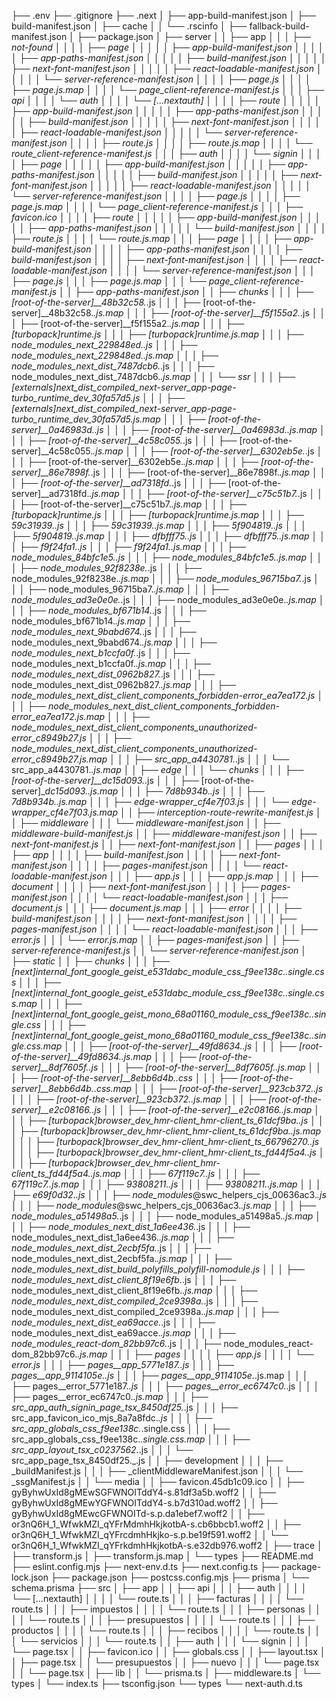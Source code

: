 ├── .env
├── .gitignore
├── .next
│   ├── app-build-manifest.json
│   ├── build-manifest.json
│   ├── cache
│   │   └── .rscinfo
│   ├── fallback-build-manifest.json
│   ├── package.json
│   ├── server
│   │   ├── app
│   │   │   ├── _not-found
│   │   │   │   ├── page
│   │   │   │   │   ├── app-build-manifest.json
│   │   │   │   │   ├── app-paths-manifest.json
│   │   │   │   │   ├── build-manifest.json
│   │   │   │   │   ├── next-font-manifest.json
│   │   │   │   │   ├── react-loadable-manifest.json
│   │   │   │   │   └── server-reference-manifest.json
│   │   │   │   ├── page.js
│   │   │   │   ├── page.js.map
│   │   │   │   └── page_client-reference-manifest.js
│   │   │   ├── api
│   │   │   │   └── auth
│   │   │   │       └── [...nextauth]
│   │   │   │           ├── route
│   │   │   │           │   ├── app-build-manifest.json
│   │   │   │           │   ├── app-paths-manifest.json
│   │   │   │           │   ├── build-manifest.json
│   │   │   │           │   ├── next-font-manifest.json
│   │   │   │           │   ├── react-loadable-manifest.json
│   │   │   │           │   └── server-reference-manifest.json
│   │   │   │           ├── route.js
│   │   │   │           ├── route.js.map
│   │   │   │           └── route_client-reference-manifest.js
│   │   │   ├── auth
│   │   │   │   └── signin
│   │   │   │       ├── page
│   │   │   │       │   ├── app-build-manifest.json
│   │   │   │       │   ├── app-paths-manifest.json
│   │   │   │       │   ├── build-manifest.json
│   │   │   │       │   ├── next-font-manifest.json
│   │   │   │       │   ├── react-loadable-manifest.json
│   │   │   │       │   └── server-reference-manifest.json
│   │   │   │       ├── page.js
│   │   │   │       ├── page.js.map
│   │   │   │       └── page_client-reference-manifest.js
│   │   │   ├── favicon.ico
│   │   │   │   ├── route
│   │   │   │   │   ├── app-build-manifest.json
│   │   │   │   │   ├── app-paths-manifest.json
│   │   │   │   │   └── build-manifest.json
│   │   │   │   ├── route.js
│   │   │   │   └── route.js.map
│   │   │   ├── page
│   │   │   │   ├── app-build-manifest.json
│   │   │   │   ├── app-paths-manifest.json
│   │   │   │   ├── build-manifest.json
│   │   │   │   ├── next-font-manifest.json
│   │   │   │   ├── react-loadable-manifest.json
│   │   │   │   └── server-reference-manifest.json
│   │   │   ├── page.js
│   │   │   ├── page.js.map
│   │   │   └── page_client-reference-manifest.js
│   │   ├── app-paths-manifest.json
│   │   ├── chunks
│   │   │   ├── [root-of-the-server]__48b32c58._.js
│   │   │   ├── [root-of-the-server]__48b32c58._.js.map
│   │   │   ├── [root-of-the-server]__f5f155a2._.js
│   │   │   ├── [root-of-the-server]__f5f155a2._.js.map
│   │   │   ├── [turbopack]_runtime.js
│   │   │   ├── [turbopack]_runtime.js.map
│   │   │   ├── node_modules_next_229848ed._.js
│   │   │   ├── node_modules_next_229848ed._.js.map
│   │   │   ├── node_modules_next_dist_7487dcb6._.js
│   │   │   ├── node_modules_next_dist_7487dcb6._.js.map
│   │   │   └── ssr
│   │   │       ├── [externals]_next_dist_compiled_next-server_app-page-turbo_runtime_dev_30fa57d5.js
│   │   │       ├── [externals]_next_dist_compiled_next-server_app-page-turbo_runtime_dev_30fa57d5.js.map
│   │   │       ├── [root-of-the-server]__0a46983d._.js
│   │   │       ├── [root-of-the-server]__0a46983d._.js.map
│   │   │       ├── [root-of-the-server]__4c58c055._.js
│   │   │       ├── [root-of-the-server]__4c58c055._.js.map
│   │   │       ├── [root-of-the-server]__6302eb5e._.js
│   │   │       ├── [root-of-the-server]__6302eb5e._.js.map
│   │   │       ├── [root-of-the-server]__86e7898f._.js
│   │   │       ├── [root-of-the-server]__86e7898f._.js.map
│   │   │       ├── [root-of-the-server]__ad7318fd._.js
│   │   │       ├── [root-of-the-server]__ad7318fd._.js.map
│   │   │       ├── [root-of-the-server]__c75c51b7._.js
│   │   │       ├── [root-of-the-server]__c75c51b7._.js.map
│   │   │       ├── [turbopack]_runtime.js
│   │   │       ├── [turbopack]_runtime.js.map
│   │   │       ├── _59c31939._.js
│   │   │       ├── _59c31939._.js.map
│   │   │       ├── _5f904819._.js
│   │   │       ├── _5f904819._.js.map
│   │   │       ├── _dfbfff75._.js
│   │   │       ├── _dfbfff75._.js.map
│   │   │       ├── _f9f24fa1._.js
│   │   │       ├── _f9f24fa1._.js.map
│   │   │       ├── node_modules_84bfc1e5._.js
│   │   │       ├── node_modules_84bfc1e5._.js.map
│   │   │       ├── node_modules_92f8238e._.js
│   │   │       ├── node_modules_92f8238e._.js.map
│   │   │       ├── node_modules_96715ba7._.js
│   │   │       ├── node_modules_96715ba7._.js.map
│   │   │       ├── node_modules_ad3e0e0e._.js
│   │   │       ├── node_modules_ad3e0e0e._.js.map
│   │   │       ├── node_modules_bf671b14._.js
│   │   │       ├── node_modules_bf671b14._.js.map
│   │   │       ├── node_modules_next_9babd674._.js
│   │   │       ├── node_modules_next_9babd674._.js.map
│   │   │       ├── node_modules_next_b1ccfa0f._.js
│   │   │       ├── node_modules_next_b1ccfa0f._.js.map
│   │   │       ├── node_modules_next_dist_0962b827._.js
│   │   │       ├── node_modules_next_dist_0962b827._.js.map
│   │   │       ├── node_modules_next_dist_client_components_forbidden-error_ea7ea172.js
│   │   │       ├── node_modules_next_dist_client_components_forbidden-error_ea7ea172.js.map
│   │   │       ├── node_modules_next_dist_client_components_unauthorized-error_c8949b27.js
│   │   │       ├── node_modules_next_dist_client_components_unauthorized-error_c8949b27.js.map
│   │   │       ├── src_app_a4430781._.js
│   │   │       └── src_app_a4430781._.js.map
│   │   ├── edge
│   │   │   └── chunks
│   │   │       ├── [root-of-the-server]__dc15d093._.js
│   │   │       ├── [root-of-the-server]__dc15d093._.js.map
│   │   │       ├── _7d8b934b._.js
│   │   │       ├── _7d8b934b._.js.map
│   │   │       ├── edge-wrapper_cf4e7f03.js
│   │   │       └── edge-wrapper_cf4e7f03.js.map
│   │   ├── interception-route-rewrite-manifest.js
│   │   ├── middleware
│   │   │   └── middleware-manifest.json
│   │   ├── middleware-build-manifest.js
│   │   ├── middleware-manifest.json
│   │   ├── next-font-manifest.js
│   │   ├── next-font-manifest.json
│   │   ├── pages
│   │   │   ├── _app
│   │   │   │   ├── build-manifest.json
│   │   │   │   ├── next-font-manifest.json
│   │   │   │   ├── pages-manifest.json
│   │   │   │   └── react-loadable-manifest.json
│   │   │   ├── _app.js
│   │   │   ├── _app.js.map
│   │   │   ├── _document
│   │   │   │   ├── next-font-manifest.json
│   │   │   │   ├── pages-manifest.json
│   │   │   │   └── react-loadable-manifest.json
│   │   │   ├── _document.js
│   │   │   ├── _document.js.map
│   │   │   ├── _error
│   │   │   │   ├── build-manifest.json
│   │   │   │   ├── next-font-manifest.json
│   │   │   │   ├── pages-manifest.json
│   │   │   │   └── react-loadable-manifest.json
│   │   │   ├── _error.js
│   │   │   └── _error.js.map
│   │   ├── pages-manifest.json
│   │   ├── server-reference-manifest.js
│   │   └── server-reference-manifest.json
│   ├── static
│   │   ├── chunks
│   │   │   ├── [next]_internal_font_google_geist_e531dabc_module_css_f9ee138c._.single.css
│   │   │   ├── [next]_internal_font_google_geist_e531dabc_module_css_f9ee138c._.single.css.map
│   │   │   ├── [next]_internal_font_google_geist_mono_68a01160_module_css_f9ee138c._.single.css
│   │   │   ├── [next]_internal_font_google_geist_mono_68a01160_module_css_f9ee138c._.single.css.map
│   │   │   ├── [root-of-the-server]__49fd8634._.js
│   │   │   ├── [root-of-the-server]__49fd8634._.js.map
│   │   │   ├── [root-of-the-server]__8df7605f._.js
│   │   │   ├── [root-of-the-server]__8df7605f._.js.map
│   │   │   ├── [root-of-the-server]__8ebb6d4b._.css
│   │   │   ├── [root-of-the-server]__8ebb6d4b._.css.map
│   │   │   ├── [root-of-the-server]__923cb372._.js
│   │   │   ├── [root-of-the-server]__923cb372._.js.map
│   │   │   ├── [root-of-the-server]__e2c08166._.js
│   │   │   ├── [root-of-the-server]__e2c08166._.js.map
│   │   │   ├── [turbopack]_browser_dev_hmr-client_hmr-client_ts_61dcf9ba._.js
│   │   │   ├── [turbopack]_browser_dev_hmr-client_hmr-client_ts_61dcf9ba._.js.map
│   │   │   ├── [turbopack]_browser_dev_hmr-client_hmr-client_ts_66796270._.js
│   │   │   ├── [turbopack]_browser_dev_hmr-client_hmr-client_ts_fd44f5a4._.js
│   │   │   ├── [turbopack]_browser_dev_hmr-client_hmr-client_ts_fd44f5a4._.js.map
│   │   │   ├── _67f119c7._.js
│   │   │   ├── _67f119c7._.js.map
│   │   │   ├── _93808211._.js
│   │   │   ├── _93808211._.js.map
│   │   │   ├── _e69f0d32._.js
│   │   │   ├── node_modules_@swc_helpers_cjs_00636ac3._.js
│   │   │   ├── node_modules_@swc_helpers_cjs_00636ac3._.js.map
│   │   │   ├── node_modules_a51498a5._.js
│   │   │   ├── node_modules_a51498a5._.js.map
│   │   │   ├── node_modules_next_dist_1a6ee436._.js
│   │   │   ├── node_modules_next_dist_1a6ee436._.js.map
│   │   │   ├── node_modules_next_dist_2ecbf5fa._.js
│   │   │   ├── node_modules_next_dist_2ecbf5fa._.js.map
│   │   │   ├── node_modules_next_dist_build_polyfills_polyfill-nomodule.js
│   │   │   ├── node_modules_next_dist_client_8f19e6fb._.js
│   │   │   ├── node_modules_next_dist_client_8f19e6fb._.js.map
│   │   │   ├── node_modules_next_dist_compiled_2ce9398a._.js
│   │   │   ├── node_modules_next_dist_compiled_2ce9398a._.js.map
│   │   │   ├── node_modules_next_dist_ea69acce._.js
│   │   │   ├── node_modules_next_dist_ea69acce._.js.map
│   │   │   ├── node_modules_react-dom_82bb97c6._.js
│   │   │   ├── node_modules_react-dom_82bb97c6._.js.map
│   │   │   ├── pages
│   │   │   │   ├── _app.js
│   │   │   │   └── _error.js
│   │   │   ├── pages__app_5771e187._.js
│   │   │   ├── pages__app_9114105e._.js
│   │   │   ├── pages__app_9114105e._.js.map
│   │   │   ├── pages__error_5771e187._.js
│   │   │   ├── pages__error_ec6747c0._.js
│   │   │   ├── pages__error_ec6747c0._.js.map
│   │   │   ├── src_app_auth_signin_page_tsx_8450df25._.js
│   │   │   ├── src_app_favicon_ico_mjs_8a7a8fdc._.js
│   │   │   ├── src_app_globals_css_f9ee138c._.single.css
│   │   │   ├── src_app_globals_css_f9ee138c._.single.css.map
│   │   │   ├── src_app_layout_tsx_c0237562._.js
│   │   │   └── src_app_page_tsx_8450df25._.js
│   │   ├── development
│   │   │   ├── _buildManifest.js
│   │   │   ├── _clientMiddlewareManifest.json
│   │   │   └── _ssgManifest.js
│   │   └── media
│   │       ├── favicon.45db1c09.ico
│   │       ├── gyByhwUxId8gMEwSGFWNOITddY4-s.81df3a5b.woff2
│   │       ├── gyByhwUxId8gMEwYGFWNOITddY4-s.b7d310ad.woff2
│   │       ├── gyByhwUxId8gMEwcGFWNOITd-s.p.da1ebef7.woff2
│   │       ├── or3nQ6H_1_WfwkMZI_qYFrMdmhHkjkotbA-s.cb6bbcb1.woff2
│   │       ├── or3nQ6H_1_WfwkMZI_qYFrcdmhHkjko-s.p.be19f591.woff2
│   │       └── or3nQ6H_1_WfwkMZI_qYFrkdmhHkjkotbA-s.e32db976.woff2
│   ├── trace
│   ├── transform.js
│   ├── transform.js.map
│   └── types
├── README.md
├── eslint.config.mjs
├── next-env.d.ts
├── next.config.ts
├── package-lock.json
├── package.json
├── postcss.config.mjs
├── prisma
│   └── schema.prisma
├── src
│   ├── app
│   │   ├── api
│   │   │   ├── auth
│   │   │   │   └── [...nextauth]
│   │   │   │       └── route.ts
│   │   │   ├── facturas
│   │   │   │   └── route.ts
│   │   │   ├── impuestos
│   │   │   │   └── route.ts
│   │   │   ├── personas
│   │   │   │   └── route.ts
│   │   │   ├── presupuestos
│   │   │   │   └── route.ts
│   │   │   ├── productos
│   │   │   │   └── route.ts
│   │   │   ├── recibos
│   │   │   │   └── route.ts
│   │   │   └── servicios
│   │   │       └── route.ts
│   │   ├── auth
│   │   │   └── signin
│   │   │       └── page.tsx
│   │   ├── favicon.ico
│   │   ├── globals.css
│   │   ├── layout.tsx
│   │   ├── page.tsx
│   │   └── presupuestos
│   │       ├── nuevo
│   │       │   └── page.tsx
│   │       └── page.tsx
│   ├── lib
│   │   └── prisma.ts
│   ├── middleware.ts
│   └── types
│       └── index.ts
├── tsconfig.json
└── types
    └── next-auth.d.ts
